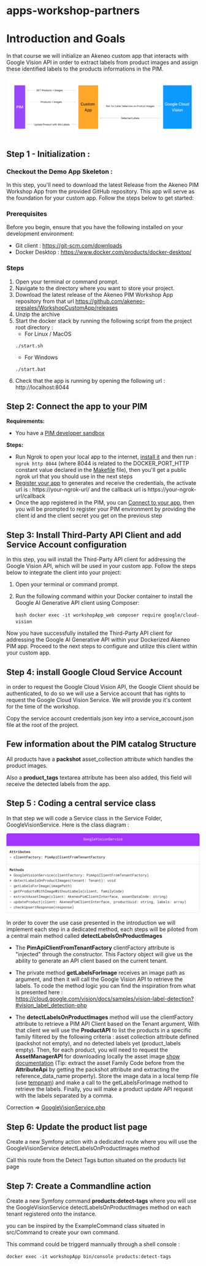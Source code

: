 # apps-workshop-partners

# Introduction and Goals
In that course we will initialize an Akeneo custom app that interacts with Google Vision API 
in order to extract labels from product images and assign these identified labels to the products informations in the PIM.

![diagram.png](diagram.png)


## Step 1 - Initialization : 

### Checkout the Demo App Skeleton :
In this step, you'll need to download the latest Release from the Akeneo PIM Workshop App from the provided GitHub repository. 
This app will serve as the foundation for your custom app. 
Follow the steps below to get started:

### Prerequisites

Before you begin, ensure that you have the following installed on your development environment:

* Git client : https://git-scm.com/downloads
* Docker Desktop : https://www.docker.com/products/docker-desktop/

### Steps
1. Open your terminal or command prompt.
2. Navigate to the directory where you want to store your project.
3. Download the latest release of the Akeneo PIM Workshop App repository from that url https://github.com/akeneo-presales/WorkshopCustomApp/releases
4. Unzip the archive
5. Start the docker stack by running the following script from the project root directory :
    - For Linux / MacOS
    ```
    ./start.sh
    ```
   - For Windows
    ```
    ./start.bat
    ```
6. Check that the app is running by opening the following url : http://localhost:8044

## Step 2: Connect the app to your PIM

**Requirements:**
- You have a [PIM developer sandbox](https://api.akeneo.com/apps/overview.html#app-developer-starter-kit)

**Steps:**
- Run Ngrok to open your local app to the internet, [install it](https://ngrok.com/download) and then run : ``ngrok http 8044`` (where 8044 is related to the DOCKER_PORT_HTTP constant value declared in the [Makefile](https://github.com/akeneo-presales/app-skeleton/blob/main/Makefile#L13) file), then you'll get a public ngrok url that you should use in the next steps
- [Register your app](https://api.akeneo.com/tutorials/how-to-get-your-app-token.html#step-3-declare-your-local-app-as-a-custom-app-in-your-sandbox-to-generate-credentials) to generates and receive the credentials, the activate url is : https://your-ngrok-url/ and the callback url is https://your-ngrok-url/callback
- Once the app registered in the PIM, you can [Connect to your app](https://api.akeneo.com/tutorials/how-to-get-your-app-token.html#step-4-run-your-local-app), then you will be prompted to register your PIM environment by providing the client id and the client secret you get on the previous step


## Step 3: Install Third-Party API Client and add Service Account configuration

In this step, you will install the Third-Party API client for addressing the Google Vision API, which will be used in your custom app. 
Follow the steps below to integrate the client into your project:

1. Open your terminal or command prompt.
2. Run the following command within your Docker container to install the Google AI Generative API client using Composer:

    ``bash
    docker exec -it workshopApp_web composer require google/cloud-vision
    ``

Now you have successfully installed the Third-Party API client for addressing the Google AI Generative API within your Dockerized Akeneo PIM app. Proceed to the next steps to configure and utilize this client within your custom app.

## Step 4: install Google Cloud Service Account
in order to request the Google Cloud Vision API, the Google Client should be authenticated, 
to do so we will use a Service account that has rights to request the Google Cloud Vision Service.
We will provide you it's content for the time of the workshop.

Copy the service account credentials json key into a service_account.json file at the root of the project.

## Few information about the PIM catalog Structure

All products have a **packshot** asset_collection attribute which handles the product images.

Also a **product_tags** textarea attribute has been also added, this field will receive the detected labels from the app.

## Step 5 : Coding a central service class

In that step we will code a Service class in the Service Folder, GoogleVisionService.
Here is the class diagram :

![classDiagram.png](classDiagram.png)

In order to cover the use case presented in the introduction we will implement each step in a dedicated method, each steps will be piloted from a central main method called **detectLabelsOnProductImages**

* The **PimApiClientFromTenantFactory** clientFactory attribute is "injected" through the constructor. 
This Factory object will give us the ability to generate an API client based on the current tenant.

* The private method **getLabelsForImage** receives an image path as argument, and then it will call the Google Vision API to retrieve the labels.
To code the method logic you can find the inspiration from what is presented here : https://cloud.google.com/vision/docs/samples/vision-label-detection?#vision_label_detection-php

* The **detectLabelsOnProductImages** method will use the clientFactory attribute to retrieve a PIM API Client based on the Tenant argument, 
With that client we will use the **ProductAPI** to list the products in a specific family filtered by the following criteria : asset collection attribute defined (packshot not empty), and no detected labels yet (product_labels empty).
Then, for each product, you will need to request the **AssetManagerAPI** for downloading locally the asset image [show documentation](https://api.akeneo.com/php-client/resources.html#asset-media-file) (Tip: extract the asset Family Code before from the **AttributeApi** by getting the packshot attribute and extracting the reference_data_name property).
Store the image data in a local temp file (use [tempnam](https://www.php.net/manual/function.tempnam.php)) and make a call to the getLabelsForImage method to retrieve the labels.
Finally, you will make a product update API request with the labels separated by a comma.

Correction => [GoogleVisionService.php](GoogleVisionService.php)

## Step 6: Update the product list page

Create a new Symfony action with a dedicated route where you will use the GoogleVisionService detectLabelsOnProductImages method 

Call this route from the Detect Tags button situated on the products list page


## Step 7: Create a Commandline action

Create a new Symfony command **products:detect-tags** where you will use the GoogleVisionService detectLabelsOnProductImages method on each tenant registered onto the instance.

you can be inspired by the ExampleCommand class situated in src/Command to create your own command.

This command could be triggerd mannually through a shell console :

`docker exec -it workshopApp bin/console products:detect-tags`

